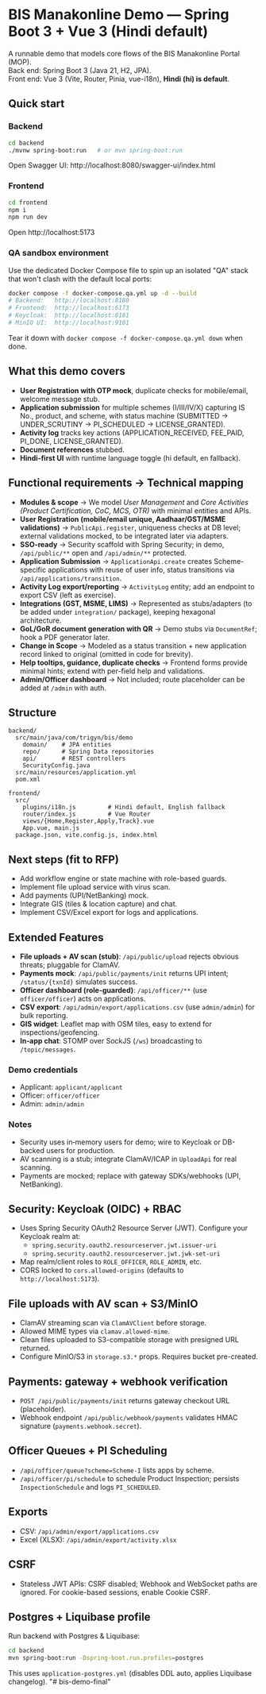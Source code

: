 
# BIS Manakonline Demo — Spring Boot 3 + Vue 3 (Hindi default)

A runnable demo that models core flows of the BIS Manakonline Portal (MOP).  
Back end: Spring Boot 3 (Java 21, H2, JPA).  
Front end: Vue 3 (Vite, Router, Pinia, vue-i18n), **Hindi (hi) is default**.

## Quick start

### Backend
```bash
cd backend
./mvnw spring-boot:run   # or mvn spring-boot:run
```
Open Swagger UI: http://localhost:8080/swagger-ui/index.html

### Frontend
```bash
cd frontend
npm i
npm run dev
```
Open http://localhost:5173

### QA sandbox environment

Use the dedicated Docker Compose file to spin up an isolated "QA" stack that
won't clash with the default local ports:

```bash
docker compose -f docker-compose.qa.yml up -d --build
# Backend:   http://localhost:8180
# Frontend:  http://localhost:6173
# Keycloak:  http://localhost:8181
# MinIO UI:  http://localhost:9101
```
Tear it down with `docker compose -f docker-compose.qa.yml down` when done.

## What this demo covers

- **User Registration with OTP mock**, duplicate checks for mobile/email, welcome message stub.  
- **Application submission** for multiple schemes (I/III/IV/X) capturing IS No., product, and scheme, with status machine (SUBMITTED → UNDER_SCRUTINY → PI_SCHEDULED → LICENSE_GRANTED).  
- **Activity log** tracks key actions (APPLICATION_RECEIVED, FEE_PAID, PI_DONE, LICENSE_GRANTED).  
- **Document references** stubbed.  
- **Hindi-first UI** with runtime language toggle (hi default, en fallback).

## Functional requirements → Technical mapping

- **Modules & scope** → We model *User Management* and *Core Activities (Product Certification, CoC, MCS, OTR)* with minimal entities and APIs.  
- **User Registration (mobile/email unique, Aadhaar/GST/MSME validations)** → `PublicApi.register`, uniqueness checks at DB level; external validations mocked, to be integrated later via adapters.  
- **SSO-ready** → Security scaffold with Spring Security; in demo, `/api/public/**` open and `/api/admin/**` protected.  
- **Application Submission** → `ApplicationApi.create` creates Scheme-specific applications with reuse of user info, status transitions via `/api/applications/transition`.  
- **Activity Log export/reporting** → `ActivityLog` entity; add an endpoint to export CSV (left as exercise).  
- **Integrations (GST, MSME, LIMS)** → Represented as stubs/adapters (to be added under `integration/` package), keeping hexagonal architecture.  
- **GoL/GoR document generation with QR** → Demo stubs via `DocumentRef`; hook a PDF generator later.  
- **Change in Scope** → Modeled as a status transition + new application record linked to original (omitted in code for brevity).  
- **Help tooltips, guidance, duplicate checks** → Frontend forms provide minimal hints; extend with per-field help and validations.  
- **Admin/Officer dashboard** → Not included; route placeholder can be added at `/admin` with auth.

## Structure

```
backend/
  src/main/java/com/trigyn/bis/demo
    domain/    # JPA entities
    repo/      # Spring Data repositories
    api/       # REST controllers
    SecurityConfig.java
  src/main/resources/application.yml
  pom.xml

frontend/
  src/
    plugins/i18n.js         # Hindi default, English fallback
    router/index.js         # Vue Router
    views/{Home,Register,Apply,Track}.vue
    App.vue, main.js
  package.json, vite.config.js, index.html
```

## Next steps (fit to RFP)
- Add workflow engine or state machine with role-based guards.
- Implement file upload service with virus scan.
- Add payments (UPI/NetBanking) mock.
- Integrate GIS (tiles & location capture) and chat.
- Implement CSV/Excel export for logs and applications.


## Extended Features
- **File uploads + AV scan (stub)**: `/api/public/upload` rejects obvious threats; pluggable for ClamAV.
- **Payments mock**: `/api/public/payments/init` returns UPI intent; `/status/{txnId}` simulates success.
- **Officer dashboard (role-guarded)**: `/api/officer/**` (use `officer/officer`) acts on applications.
- **CSV export**: `/api/admin/export/applications.csv` (use `admin/admin`) for bulk reporting.
- **GIS widget**: Leaflet map with OSM tiles, easy to extend for inspections/geofencing.
- **In‑app chat**: STOMP over SockJS (`/ws`) broadcasting to `/topic/messages`.

### Demo credentials
- Applicant: `applicant/applicant`
- Officer: `officer/officer`
- Admin: `admin/admin`

### Notes
- Security uses in‑memory users for demo; wire to Keycloak or DB-backed users for production.
- AV scanning is a stub; integrate ClamAV/ICAP in `UploadApi` for real scanning.
- Payments are mocked; replace with gateway SDKs/webhooks (UPI, NetBanking).


## Security: Keycloak (OIDC) + RBAC
- Uses Spring Security OAuth2 Resource Server (JWT). Configure your Keycloak realm at:
  - `spring.security.oauth2.resourceserver.jwt.issuer-uri`
  - `spring.security.oauth2.resourceserver.jwt.jwk-set-uri`
- Map realm/client roles to `ROLE_OFFICER`, `ROLE_ADMIN`, etc.
- CORS locked to `cors.allowed-origins` (defaults to `http://localhost:5173`).

## File uploads with AV scan + S3/MinIO
- ClamAV streaming scan via `ClamAVClient` before storage.
- Allowed MIME types via `clamav.allowed-mime`.
- Clean files uploaded to S3-compatible storage with presigned URL returned.
- Configure MinIO/S3 in `storage.s3.*` props. Requires bucket pre-created.

## Payments: gateway + webhook verification
- `POST /api/public/payments/init` returns gateway checkout URL (placeholder).
- Webhook endpoint `/api/public/webhook/payments` validates HMAC signature (`payments.webhook.secret`).

## Officer Queues + PI Scheduling
- `/api/officer/queue?scheme=Scheme-I` lists apps by scheme.
- `/api/officer/pi/schedule` to schedule Product Inspection; persists `InspectionSchedule` and logs `PI_SCHEDULED`.

## Exports
- CSV: `/api/admin/export/applications.csv`
- Excel (XLSX): `/api/admin/export/activity.xlsx`

## CSRF
- Stateless JWT APIs: CSRF disabled; Webhook and WebSocket paths are ignored. For cookie-based sessions, enable Cookie CSRF.


## Postgres + Liquibase profile
Run backend with Postgres & Liquibase:
```bash
cd backend
mvn spring-boot:run -Dspring-boot.run.profiles=postgres
```
This uses `application-postgres.yml` (disables DDL auto, applies Liquibase changelog).
"# bis-demo-final" 
